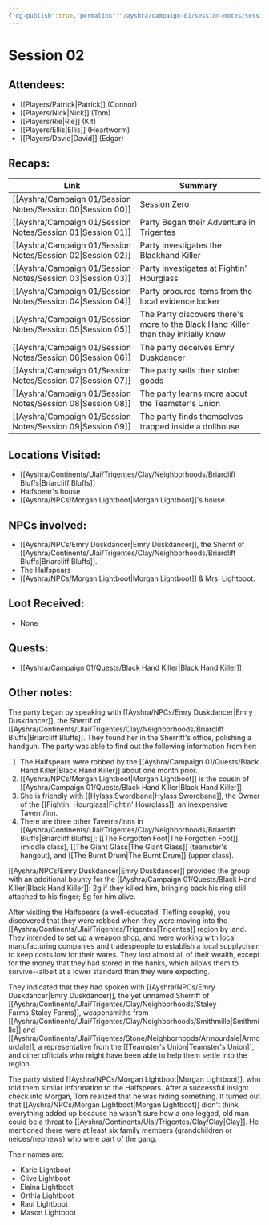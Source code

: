 ```yaml
---
{"dg-publish":true,"permalink":"/ayshra/campaign-01/session-notes/session-02/","tags":["session"],"dgShowLocalGraph":true}
---
```


# Session 02

## Attendees:
- [[Players/Patrick\|Patrick]] (Connor)
- [[Players/Nick\|Nick]] (Tom)
- [[Players/Rie\|Rie]] (Kit)
- [[Players/Ellis\|Ellis]] (Heartworm)
- [[Players/David\|David]] (Edgar)


## Recaps:
| Link                                                           | Summary                                                                            |
| -------------------------------------------------------------- | ---------------------------------------------------------------------------------- |
| [[Ayshra/Campaign 01/Session Notes/Session 00\|Session 00]] | Session Zero                                                                       |
| [[Ayshra/Campaign 01/Session Notes/Session 01\|Session 01]] | Party Began their Adventure in Trigentes                                           |
| [[Ayshra/Campaign 01/Session Notes/Session 02\|Session 02]] | Party Investigates the Blackhand Killer                                            |
| [[Ayshra/Campaign 01/Session Notes/Session 03\|Session 03]] | Party Investigates at Fightin' Hourglass                                           |
| [[Ayshra/Campaign 01/Session Notes/Session 04\|Session 04]] | Party procures items from the local evidence locker                                |
| [[Ayshra/Campaign 01/Session Notes/Session 05\|Session 05]] | The Party discovers there's more to the Black Hand Killer than they initially knew |
| [[Ayshra/Campaign 01/Session Notes/Session 06\|Session 06]] | The party deceives Emry Duskdancer                                                 |
| [[Ayshra/Campaign 01/Session Notes/Session 07\|Session 07]] | The party sells their stolen goods                                                 |
| [[Ayshra/Campaign 01/Session Notes/Session 08\|Session 08]] | The party learns more about the Teamster's Union                                   |
| [[Ayshra/Campaign 01/Session Notes/Session 09\|Session 09]] | The party finds themselves trapped inside a dollhouse                              |


## Locations Visited:
- [[Ayshra/Continents/Ulai/Trigentes/Clay/Neighborhoods/Briarcliff Bluffs\|Briarcliff Bluffs]]
- Halfspear's house
- [[Ayshra/NPCs/Morgan Lightboot\|Morgan Lightboot]]'s house.

## NPCs involved:
- [[Ayshra/NPCs/Emry Duskdancer\|Emry Duskdancer]], the Sherrif of [[Ayshra/Continents/Ulai/Trigentes/Clay/Neighborhoods/Briarcliff Bluffs\|Briarcliff Bluffs]].
- The Halfspears
- [[Ayshra/NPCs/Morgan Lightboot\|Morgan Lightboot]] & Mrs. Lightboot.

## Loot Received:
- None

## Quests:
- [[Ayshra/Campaign 01/Quests/Black Hand Killer\|Black Hand Killer]]

## Other notes:

The party began by speaking with [[Ayshra/NPCs/Emry Duskdancer\|Emry Duskdancer]], the Sherrif of [[Ayshra/Continents/Ulai/Trigentes/Clay/Neighborhoods/Briarcliff Bluffs\|Briarcliff Bluffs]]. They found her in the Sherriff's office, polishing a handgun. The party was able to find out the following information from her:

1. The Halfspears were robbed by the [[Ayshra/Campaign 01/Quests/Black Hand Killer\|Black Hand Killer]] about one month prior.
2. [[Ayshra/NPCs/Morgan Lightboot\|Morgan Lightboot]] is the cousin of [[Ayshra/Campaign 01/Quests/Black Hand Killer\|Black Hand Killer]]
3. She is friendly with [[Hylass Swordbane\|Hylass Swordbane]], the Owner of the [[Fightin' Hourglass\|Fightin' Hourglass]], an inexpensive Tavern/Inn.
4. There are three other Taverns/Inns in [[Ayshra/Continents/Ulai/Trigentes/Clay/Neighborhoods/Briarcliff Bluffs\|Briarcliff Bluffs]]: [[The Forgotten Foot\|The Forgotten Foot]] (middle class), [[The Giant Glass\|The Giant Glass]] (teamster's hangout), and [[The Burnt Drum\|The Burnt Drum]] (upper class).

[[Ayshra/NPCs/Emry Duskdancer\|Emry Duskdancer]] provided the group with an additional bounty for the [[Ayshra/Campaign 01/Quests/Black Hand Killer\|Black Hand Killer]]: 2g if they killed him, bringing back his ring still attached to his finger; 5g for him alive.

After visiting the Halfspears (a well-educated, Tiefling couple), you discovered that they were robbed when they were moving into the [[Ayshra/Continents/Ulai/Trigentes/Trigentes\|Trigentes]] region by land. They intended to set up a weapon shop, and were working with local manufacturing companies and tradespeople to establish a local supplychain to keep costs low for their wares. They lost almost all of their wealth, except for the money that they had stored in the banks, which allows them to survive--albeit at a lower standard than they were expecting.

They indicated that they had spoken with [[Ayshra/NPCs/Emry Duskdancer\|Emry Duskdancer]], the yet unnamed Sherriff of [[Ayshra/Continents/Ulai/Trigentes/Clay/Neighborhoods/Staley Farms\|Staley Farms]], weaponsmiths from [[Ayshra/Continents/Ulai/Trigentes/Clay/Neighborhoods/Smithmille\|Smithmille]] and [[Ayshra/Continents/Ulai/Trigentes/Stone/Neighborhoods/Armourdale\|Armourdale]], a representative from the [[Teamster's Union\|Teamster's Union]], and other officials who might have been able to help them settle into the region. 

The party visited [[Ayshra/NPCs/Morgan Lightboot\|Morgan Lightboot]], who told them similar information to the Halfspears. After a successful insight check into Morgan, Tom realized that he was hiding something. It turned out that [[Ayshra/NPCs/Morgan Lightboot\|Morgan Lightboot]] didn't think everything added up because he wasn't sure how a one legged, old man could be a threat to [[Ayshra/Continents/Ulai/Trigentes/Clay/Clay\|Clay]]. He mentioned there were at least six family members (grandchildren or neices/nephews) who were part of the gang.

Their names are:
- Karic Lightboot
- Clive Lightboot
- Elaina Lightboot
- Orthia Lightboot
- Raul Lightboot
- Mason Lightboot 
